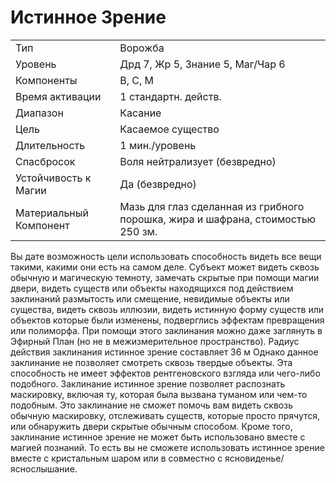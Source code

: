 
# Истинное Зрение

| | |
|---|---|
|Тип|Ворожба|
|Уровень| Дрд 7, Жр 5, Знание 5, Маг/Чар 6|
|Компоненты| В, С, М|
|Время активации| 1 стандартн. действ.|
|Диапазон| Касание|
|Цель| Касаемое существо|
|Длительность| 1 мин./уровень|
|Спасбросок| Воля нейтрализует (безвредно)|
|Устойчивость к Магии| Да (безвредно)|
|Материальный Компонент| Мазь для глаз сделанная из грибного порошка, жира и шафрана, стоимостью 250 зм.|

Вы дате возможность цели использовать способность видеть все вещи такими, какими они есть на самом деле. Субъект может видеть сквозь обычную и магическую темноту, замечать скрытые при помощи магии двери, видеть существ или объекты находящихся под действием заклинаний размытость или смещение, невидимые объекты или существа, видеть сквозь иллюзии, видеть истинную форму существ или объектов которые были изменены, подверглись эффектам превращения или полиморфа. При помощи этого заклинания можно даже заглянуть в Эфирный План (но не в межизмерительное пространство). Радиус действия заклинания истинное зрение составляет 36 м Однако данное заклинание не позволяет смотреть сквозь твердые объекты. Эта способность не имеет эффектов рентгеновского взгляда или чего-либо подобного. Заклинание истинное зрение позволяет распознать маскировку, включая ту, которая была вызвана туманом или чем-то подобным. Это заклинание не сможет помочь вам видеть сквозь обычную маскировку, отслеживать существ, которые просто прячутся, или обнаружить двери скрытые обычным способом. Кроме того, заклинание истинное зрение не может быть использовано вместе с магией познаний. То есть вы не сможете использовать истинное зрение вместе с кристальным шаром или в совместно с ясновиденье/яснослышание.
